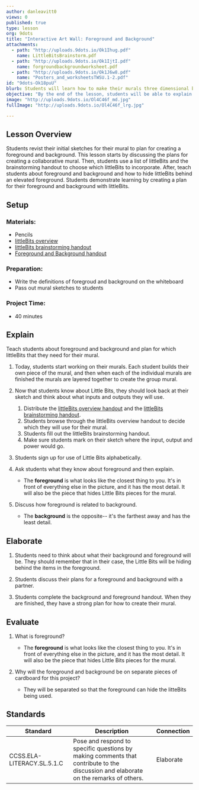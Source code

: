 ```yaml
---
author: danleavitt0
views: 0
published: true
type: lesson
org: 9dots
title: "Interactive Art Wall: Foreground and Background"
attachments: 
  - path: "http://uploads.9dots.io/Ok1Ihug.pdf"
    name: LittleBitsBrainstorm.pdf
  - path: "http://uploads.9dots.io/Ok1IjtI.pdf"
    name: forgroundbackgroundworksheet.pdf
  - path: "http://uploads.9dots.io/Ok1J6w8.pdf"
    name: "Posters_and_worksheetsTWSU.1-2.pdf"
id: "9dots-Ok18puU"
blurb: Students will learn how to make their murals three dimensional by using the concepts of foreground and background.
objective: "By the end of the lesson, students will be able to explain the difference between background and foreground, and use those concepts to plan their mural to be three dimensional."
image: "http://uploads.9dots.io/Ol4C46f_md.jpg"
fullImage: "http://uploads.9dots.io/Ol4C46f_lrg.jpg"

---
```


## Lesson Overview
Students revist their initial sketches for their mural to plan for creating a foreground and background. This lesson starts by discussing the plans for creating a collaborative mural. Then, students use a list of littleBits and the brainstorming handout to choose which littleBits to incorporate. After, teach students about foreground and background and how to hide littleBits behind an elevated foreground. Students demonstrate learning by creating a plan for their foreground and background with littleBits.

## Setup

### Materials:

- Pencils
- [littleBits overview](http://uploads.9dots.io/Ok1J6w8.pdf)
- [littleBits brainstorming handout](http://uploads.9dots.io/Ok1Ihug.pdf)
- [Foreground and Background handout](http://uploads.9dots.io/Ok1IjtI.pdf)

### Preparation:

- Write the definitions of foregroud and background on the whiteboard
- Pass out mural sketches to students

### Project Time:

- 40 minutes



## Explain
Teach students about foreground and background and plan for which littleBits that they need for their mural.

1. Today, students start working on their murals.  Each student builds their own piece of the mural, and then when each of the individual murals are finished the murals are layered together to create the group mural.

1. Now that students know about Little Bits, they should look back at their sketch and think about what inputs and outputs they will use.  
	1. Distribute the [littleBits overview handout](http://uploads.9dots.io/Ok1J6w8.pdf) and the [littleBits brainstorming handout](http://uploads.9dots.io/Ok1Ihug.pdf).
    2. Students browse through the littleBits overview handout to decide which they will use for their mural.
    3. Students fill out the littleBits brainstorming handout.
    4. Make sure students mark on their sketch where the input, output and power would go.

2. Students sign up for use of Little Bits alphabetically.

3. Ask students what they know about foreground and then explain.
	- The **foreground** is what looks like the closest thing to you. It's in front of everything else in the picture, and it has the most detail.  It will also be the piece that hides Little Bits pieces for the mural.

4. Discuss how foreground is related to background.
	- The **background** is the opposite-- it's the farthest away and has the least detail. 

## Elaborate

1. Students need to think about what their background and foreground will be.  They should remember that in their case, the Little Bits will be hiding behind the items in the foreground.

2. Students discuss their plans for a foreground and background with a partner.

3. Students complete the background and foreground handout. When they are finished, they have a strong plan for how to create their mural.

## Evaluate

1. What is foreground?
	- The **foreground** is what looks like the closest thing to you. It's in front of everything else in the picture, and it has the most detail.  It will also be the piece that hides Little Bits pieces for the mural.
    
2. Why will the foreground and background be on separate pieces of cardboard for this project?
	- They will be separated so that the foreground can hide the litteBits being used.
    
## Standards

| Standard      | Description   | Connection  |
| ------------- |---------------| ------ |
| CCSS.ELA-LITERACY.SL.5.1.C | Pose and respond to specific questions by making comments that contribute to the discussion and elaborate on the remarks of others. | Elaborate |
